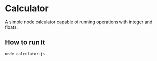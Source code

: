 # Calculator

A simple node calculator capable of running operations with integer and floats.

## How to run it
`node calculator.js` 

